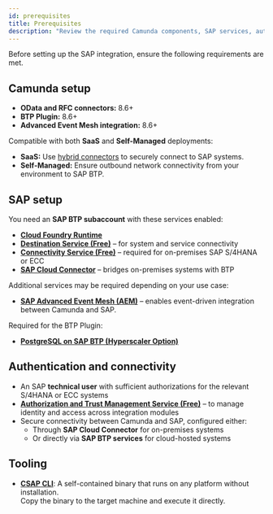 ```yaml
---
id: prerequisites
title: Prerequisites
description: "Review the required Camunda components, SAP services, authentication setup, and connectivity before deploying the SAP integration modules."
---
```


Before setting up the SAP integration, ensure the following requirements are met.

## Camunda setup

- **OData and RFC connectors:** 8.6+
- **BTP Plugin:** 8.6+
- **Advanced Event Mesh integration:** 8.6+

Compatible with both **SaaS** and **Self-Managed** deployments:

- **SaaS:** Use [hybrid connectors](/components/connectors/use-connectors-in-hybrid-mode.md) to securely connect to SAP systems.
- **Self-Managed:** Ensure outbound network connectivity from your environment to SAP BTP.

## SAP setup

You need an **SAP BTP subaccount** with these services enabled:

- [**Cloud Foundry Runtime**](https://discovery-center.cloud.sap/serviceCatalog/cloud-foundry-runtime?region=all)
- [**Destination Service (Free)**](https://discovery-center.cloud.sap/serviceCatalog/destination?region=all&service_plan=lite&commercialModel=btpea) – for system and service connectivity
- [**Connectivity Service (Free)**](https://discovery-center.cloud.sap/serviceCatalog/connectivity-service?region=all) – required for on-premises SAP S/4HANA or ECC
- [**SAP Cloud Connector**](https://help.sap.com/docs/connectivity/sap-btp-connectivity-cf/cloud-connector) – bridges on-premises systems with BTP

Additional services may be required depending on your use case:

- [**SAP Advanced Event Mesh (AEM)**](https://discovery-center.cloud.sap/serviceCatalog/advanced-event-mesh?region=all) – enables event-driven integration between Camunda and SAP.

Required for the BTP Plugin:

- [**PostgreSQL on SAP BTP (Hyperscaler Option)**](https://discovery-center.cloud.sap/serviceCatalog/postgresql-hyperscaler-option?region=all)

## Authentication and connectivity

- An SAP **technical user** with sufficient authorizations for the relevant S/4HANA or ECC systems
- [**Authorization and Trust Management Service (Free)**](https://discovery-center.cloud.sap/serviceCatalog/authorization-and-trust-management-service?region=all) – to manage identity and access across integration modules
- Secure connectivity between Camunda and SAP, configured either:
  - Through **SAP Cloud Connector** for on-premises systems
  - Or directly via **SAP BTP services** for cloud-hosted systems

## Tooling

- [**CSAP CLI**](./csap-cli.md): A self-contained binary that runs on any platform without installation.  
  Copy the binary to the target machine and execute it directly.
